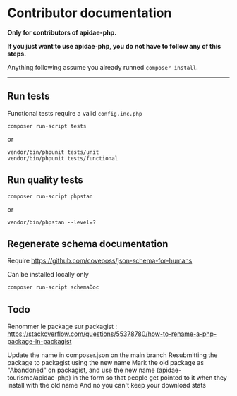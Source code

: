 # Contributor documentation

**Only for contributors of apidae-php.**

**If you just want to use apidae-php, you do not have to follow any of this steps.**

Anything following assume you already runned `composer install`.

---

## Run tests

Functional tests require a valid `config.inc.php`

```
composer run-script tests
```
or
```
vendor/bin/phpunit tests/unit
vendor/bin/phpunit tests/functional
```

## Run quality tests
```
composer run-script phpstan
```
or
```
vendor/bin/phpstan --level=?
```

## Regenerate schema documentation

Require https://github.com/coveooss/json-schema-for-humans

Can be installed locally only

```bash
composer run-script schemaDoc
```

## Todo

Renommer le package sur packagist :
https://stackoverflow.com/questions/55378780/how-to-rename-a-php-package-in-packagist

Update the name in composer.json on the main branch
Resubmitting the package to packagist using the new name
Mark the old package as "Abandoned" on packagist, and use the new name (apidae-tourisme/apidae-php) in the form so that people get pointed to it when they install with the old name
And no you can't keep your download stats